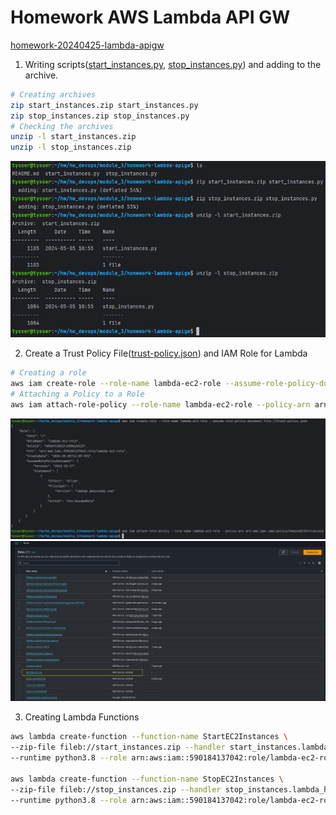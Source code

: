 # Homework AWS Lambda API GW

[homework-20240425-lambda-apigw](https://gitlab.com/dan-it/groups/devops2/homework/-/blob/main/homework-20240425-lambda-apigw.md)

1) Writing scripts([start_instances.py](https://github.com/yourhostel/hw_devops/blob/main/module_3/homework-lambda-apigw/start_instances.py), [stop_instances.py](https://github.com/yourhostel/hw_devops/blob/main/module_3/homework-lambda-apigw/stop_instances.py)) and adding to the archive.
```bash
# Creating archives
zip start_instances.zip start_instances.py
zip stop_instances.zip stop_instances.py
# Checking the archives
unzip -l start_instances.zip
unzip -l stop_instances.zip
```
![l (1).jpg](screenshots%2Fl%20%281%29.jpg)

2) Create a Trust Policy File([trust-policy.json](https://github.com/yourhostel/hw_devops/blob/main/module_3/homework-lambda-apigw/trust-policy.json)) and IAM Role for Lambda

```bash
# Creating a role
aws iam create-role --role-name lambda-ec2-role --assume-role-policy-document file://trust-policy.json
# Attaching a Policy to a Role
aws iam attach-role-policy --role-name lambda-ec2-role --policy-arn arn:aws:iam::aws:policy/AmazonEC2FullAccess
```

![l (2).jpg](screenshots%2Fl%20%282%29.jpg)
![l (3).jpg](screenshots%2Fl%20%283%29.jpg)

3) Creating Lambda Functions
```bash
aws lambda create-function --function-name StartEC2Instances \
--zip-file fileb://start_instances.zip --handler start_instances.lambda_handler \
--runtime python3.8 --role arn:aws:iam::590184137042:role/lambda-ec2-role

aws lambda create-function --function-name StopEC2Instances \
--zip-file fileb://stop_instances.zip --handler stop_instances.lambda_handler \
--runtime python3.8 --role arn:aws:iam::590184137042:role/lambda-ec2-role
```